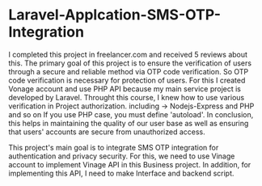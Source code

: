 # Laravel-Applcation-SMS-OTP-Integration
I completed this project in freelancer.com and received 5 reviews about this.
The primary goal of this project is to ensure the verification of users through a secure and reliable method via OTP code verification. 
So OTP code verification is necessary for protection of users. 
For this I created Vonage account and use PHP API because my main service project is developed by Laravel. 
Throught this course, I knew how to use various verification in Project authorization.
including -> Nodejs-Express and PHP and so on
If you use PHP case, you must define 'autoload'.
In conclusion, this helps in maintaining the quality of our user base as well as ensuring that users' accounts are secure from unauthorized access.

This project's main goal is to integrate SMS OTP integration for authentication and privacy security.
For this, we need to use Vinage account to implement Vinage API in this Business project.
In addition, for implementing this API, I need to make Interface and backend script.
